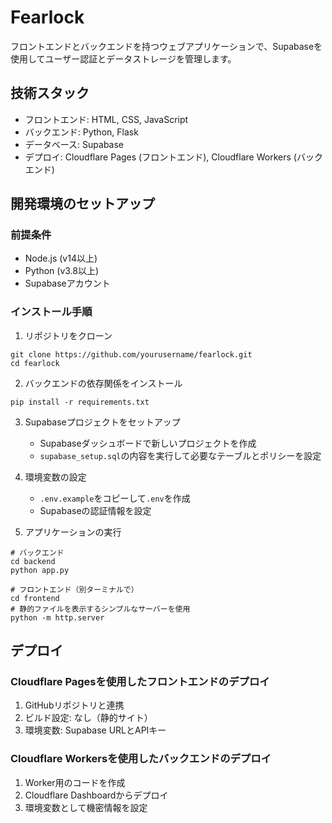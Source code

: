 # Fearlock

フロントエンドとバックエンドを持つウェブアプリケーションで、Supabaseを使用してユーザー認証とデータストレージを管理します。

## 技術スタック

- フロントエンド: HTML, CSS, JavaScript
- バックエンド: Python, Flask
- データベース: Supabase
- デプロイ: Cloudflare Pages (フロントエンド), Cloudflare Workers (バックエンド)

## 開発環境のセットアップ

### 前提条件

- Node.js (v14以上)
- Python (v3.8以上)
- Supabaseアカウント

### インストール手順

1. リポジトリをクローン
```
git clone https://github.com/yourusername/fearlock.git
cd fearlock
```

2. バックエンドの依存関係をインストール
```
pip install -r requirements.txt
```

3. Supabaseプロジェクトをセットアップ
   - Supabaseダッシュボードで新しいプロジェクトを作成
   - `supabase_setup.sql`の内容を実行して必要なテーブルとポリシーを設定

4. 環境変数の設定
   - `.env.example`をコピーして`.env`を作成
   - Supabaseの認証情報を設定

5. アプリケーションの実行
```
# バックエンド
cd backend
python app.py

# フロントエンド（別ターミナルで）
cd frontend
# 静的ファイルを表示するシンプルなサーバーを使用
python -m http.server
```

## デプロイ

### Cloudflare Pagesを使用したフロントエンドのデプロイ

1. GitHubリポジトリと連携
2. ビルド設定: なし（静的サイト）
3. 環境変数: Supabase URLとAPIキー

### Cloudflare Workersを使用したバックエンドのデプロイ

1. Worker用のコードを作成
2. Cloudflare Dashboardからデプロイ
3. 環境変数として機密情報を設定 
